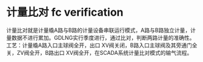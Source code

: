 # 计量比对 fc verification
计量比对就是计量橇A路与B路的计量设备串联运行模式，A路与B路独立计量，计量数据不进行累加。GDLNG实行季度进行，通过比对，判断两路计量的准确性。工艺：计量橇A路入口主球阀全开，出口 XV阀关闭，B路入口主球阀及其旁通门全关，ZV阀全开，B路出口 XV阀全开，在SCADA系统计量比对模式的输气流程。

